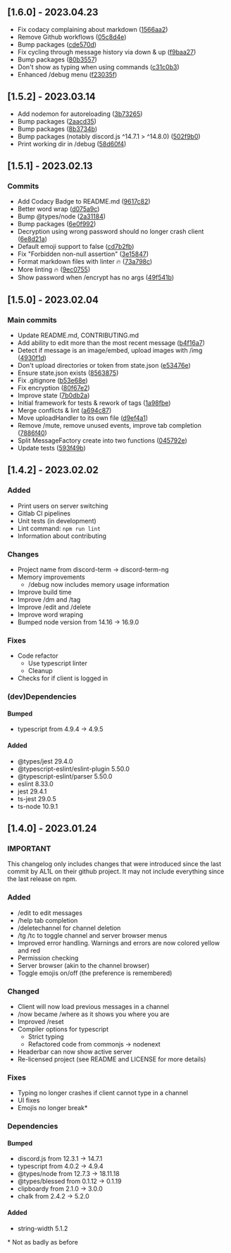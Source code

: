 ## \[1.6.0] - 2023.04.23

*   Fix codacy complaining about markdown ([1566aa2](https://gitlab.com/P-90-For-Retail/discord-term/commit/1566aa2f56c1ff72dd9f142058b74c8e526e3bc2))
*   Remove Github workflows ([05c8d4e](https://gitlab.com/P-90-For-Retail/discord-term/commit/05c8d4ec61e38007b9d59d647651d41ccb8c2218))
*   Bump packages ([cde570d](https://gitlab.com/P-90-For-Retail/discord-term/commit/cde570df49080a4534dcb8e46a0ed1755161c3ff))
*   Fix cycling through message history via down & up ([f9baa27](https://gitlab.com/P-90-For-Retail/discord-term/commit/f9baa277fc2865b211456061a4762d6bea3889b8))
*   Bump packages ([80b3557](https://gitlab.com/P-90-For-Retail/discord-term/commit/80b35574e77a83a4faec65e097d0fcc404c5dbbd))
*   Don't show as typing when using commands ([c31c0b3](https://gitlab.com/P-90-For-Retail/discord-term/commit/c31c0b3e3d150188f5731c890aeca768dbce1dbb))
*   Enhanced /debug menu ([f23035f](https://gitlab.com/P-90-For-Retail/discord-term/commit/f23035f5cb0e1db754b475d9f1de58e48e76d31c))

## \[1.5.2] - 2023.03.14

*   Add nodemon for autoreloading ([3b73265](https://gitlab.com/P-90-For-Retail/discord-term/commit/3b73265))
*   Bump packages ([2aacd35](https://gitlab.com/P-90-For-Retail/discord-term/commit/2aacd35))
*   Bump packages ([8b3734b](https://gitlab.com/P-90-For-Retail/discord-term/commit/8b3734b))
*   Bump packages (notably discord.js ^14.7.1 > ^14.8.0) ([502f9b0](https://gitlab.com/P-90-For-Retail/discord-term/commit/502f9b0))
*   Print working dir in /debug ([58d60f4](https://gitlab.com/P-90-For-Retail/discord-term/commit/58d60f4))

## \[1.5.1] - 2023.02.13

### Commits

*   Add Codacy Badge to README.md ([9617c82](https://gitlab.com/P-90-For-Retail/discord-term/commit/9617c82))
*   Better word wrap ([d075a9c](https://gitlab.com/P-90-For-Retail/discord-term/commit/d075a9c))
*   Bump @types/node ([2a31184](https://gitlab.com/P-90-For-Retail/discord-term/commit/2a31184))
*   Bump packages ([6e0f992](https://gitlab.com/P-90-For-Retail/discord-term/commit/6e0f992))
*   Decryption using wrong password should no longer crash client ([6e8d21a](https://gitlab.com/P-90-For-Retail/discord-term/commit/6e8d21a))
*   Default emoji support to false ([cd7b2fb](https://gitlab.com/P-90-For-Retail/discord-term/commit/cd7b2fb))
*   Fix  "Forbidden non-null assertion"  ([3e15847](https://gitlab.com/P-90-For-Retail/discord-term/commit/3e15847))
*   Format markdown files with linter 🔥 ([73a798c](https://gitlab.com/P-90-For-Retail/discord-term/commit/73a798c))
*   More linting 🔥 ([9ec0755](https://gitlab.com/P-90-For-Retail/discord-term/commit/9ec0755))
*   Show password when /encrypt has no args ([49f541b](https://gitlab.com/P-90-For-Retail/discord-term/commit/49f541b))

## \[1.5.0] - 2023.02.04

### Main commits

*   Update README.md, CONTRIBUTING.md
*   Add ability to edit more than the most recent message ([b4f16a7](https://gitlab.com/P-90-For-Retail/discord-term/commit/b4f16a7))
*   Detect if message is an image/embed, upload images with /img ([4930f1d](https://gitlab.com/P-90-For-Retail/discord-term/commit/4930f1d))
*   Don't upload directories or token from state.json ([e53476e](https://gitlab.com/P-90-For-Retail/discord-term/commit/e53476e))
*   Ensure state.json exists ([8563875](https://gitlab.com/P-90-For-Retail/discord-term/commit/8563875))
*   Fix .gitignore ([b53e68e](https://gitlab.com/P-90-For-Retail/discord-term/commit/b53e68e))
*   Fix encryption ([80f67e2](https://gitlab.com/P-90-For-Retail/discord-term/commit/80f67e2))
*   Improve state ([7b0db2a](https://gitlab.com/P-90-For-Retail/discord-term/commit/7b0db2a))
*   Initial framework for tests & rework of tags ([1a98fbe](https://gitlab.com/P-90-For-Retail/discord-term/commit/1a98fbe))
*   Merge conflicts & lint ([a694c87](https://gitlab.com/P-90-For-Retail/discord-term/commit/a694c87))
*   Move uploadHandler to its own file ([d9ef4a1](https://gitlab.com/P-90-For-Retail/discord-term/commit/d9ef4a1))
*   Remove /mute, remove unused events, improve tab completion ([7886f40](https://gitlab.com/P-90-For-Retail/discord-term/commit/7886f40))
*   Split MessageFactory create into two functions ([045792e](https://gitlab.com/P-90-For-Retail/discord-term/commit/045792e))
*   Update tests ([593f49b](https://gitlab.com/P-90-For-Retail/discord-term/commit/593f49b))

## \[1.4.2] - 2023.02.02

### Added

*   Print users on server switching
*   Gitlab CI pipelines
*   Unit tests (in development)
*   Lint command: `npm run lint`
*   Information about contributing

### Changes

*   Project name from discord-term -> discord-term-ng
*   Memory improvements
    *   /debug now includes memory usage information
*   Improve build time
*   Improve /dm and /tag
*   Improve /edit and /delete
*   Improve word wraping
*   Bumped node version from 14.16 -> 16.9.0

### Fixes

*   Code refactor
    *   Use typescript linter
    *   Cleanup
*   Checks for if client is logged in

### (dev)Dependencies

#### Bumped

*   typescript from 4.9.4 -> 4.9.5

#### Added

*   @types/jest 29.4.0
*   @typescript-eslint/eslint-plugin 5.50.0
*   @typescript-eslint/parser 5.50.0
*   eslint 8.33.0
*   jest 29.4.1
*   ts-jest 29.0.5
*   ts-node 10.9.1

## \[1.4.0] - 2023.01.24

### IMPORTANT

This changelog only includes changes that were introduced since the last commit by AL1L on their github project. It may not include everything since the last release on npm.

### Added

*   /edit to edit messages
*   /help tab completion
*   /deletechannel for channel deletion
*   /tg /tc to toggle channel and server browser menus
*   Improved error handling. Warnings and errors are now colored yellow and red
*   Permission checking
*   Server browser (akin to the channel browser)
*   Toggle emojis on/off (the preference is remembered)

### Changed

*   Client will now load previous messages in a channel
*   /now became /where as it shows you where you are
*   Improved /reset
*   Compiler options for typescript
    *   Strict typing
    *   Refactored code from commonjs -> nodenext
*   Headerbar can now show active server
*   Re-licensed project (see README and LICENSE for more details)

### Fixes

*   Typing no longer crashes if client cannot type in a channel
*   UI fixes
*   Emojis no longer break\*

### Dependencies

#### Bumped

*   discord.js from 12.3.1 -> 14.7.1
*   typescript from 4.0.2 -> 4.9.4
*   @types/node from 12.7.3 -> 18.11.18
*   @types/blessed from 0.1.12 -> 0.1.19
*   clipboardy from 2.1.0 -> 3.0.0
*   chalk from 2.4.2 -> 5.2.0

#### Added

*   string-width 5.1.2

\* Not as badly as before
